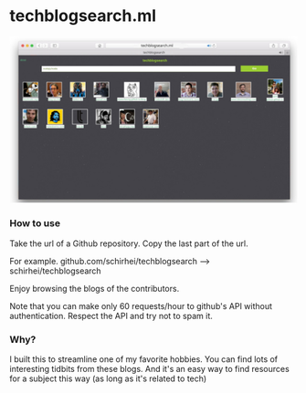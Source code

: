 # techblogsearch.ml
![screenshot of techblogsearch](https://github.com/schirhei/techblogsearch/blob/master/public/screenshot.jpg?raw=true)
### How to use
Take the url of a Github repository. Copy the last part of the url.

For example.
github.com/schirhei/techblogsearch --> schirhei/techblogsearch

Enjoy browsing the blogs of the contributors.

Note that you can make only 60 requests/hour to github's API without authentication. Respect the API and try not to spam it.

### Why?

I built this to streamline one of my favorite hobbies. You can find lots of interesting tidbits from these blogs.
And it's an easy way to find resources for a subject this way (as long as it's related to tech)
